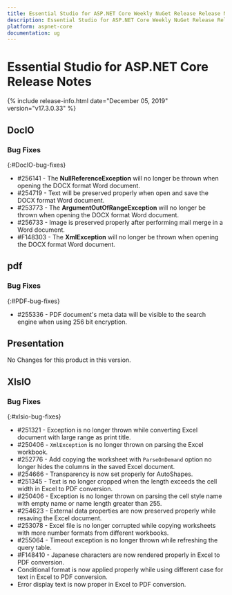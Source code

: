 ```yaml
---
title: Essential Studio for ASP.NET Core Weekly NuGet Release Release Notes  
description: Essential Studio for ASP.NET Core Weekly NuGet Release Release Notes  
platform: aspnet-core
documentation: ug
---
```


# Essential Studio for ASP.NET Core  Release Notes  

{% include release-info.html date="December 05, 2019"  version="v17.3.0.33" %} 






## DocIO

### Bug Fixes
{:#DocIO-bug-fixes}

* \#256141 - The **NullReferenceException** will no longer be thrown when opening the DOCX format Word document.
* \#254719 - Text will be preserved properly when open and save the DOCX format Word document.
* \#253773 - The **ArgumentOutOfRangeException** will no longer be thrown when opening the DOCX format Word document.
* \#256733 - Image is preserved properly after performing mail merge in a Word document.
* \#F148303 - The **XmlException** will no longer be thrown when opening the DOCX format Word document.
## pdf

### Bug Fixes
{:#PDF-bug-fixes}

* \#255336 - PDF document's meta data will be visible to the search engine when using 256 bit encryption. 

## Presentation

No Changes for this product in this version.

[//]: # "Delete the contents of this file while new content is added."

## XlsIO

### Bug Fixes
{:#xlsio-bug-fixes}

* \#251321 - Exception is no longer thrown while converting Excel document with large range as print title.
* \#250406 - `XmlException` is no longer thrown on parsing the Excel workbook.
* \#252776 - Add copying the worksheet with `ParseOnDemand` option no longer hides the columns in the saved Excel document.
* \#254666 - Transparency is now set properly for AutoShapes.
* \#251345 - Text is no longer cropped when the length exceeds the cell width in Excel to PDF conversion.
* \#250406 - Exception is no longer thrown on parsing the cell style name with empty name or name length greater than 255.
* \#254623 - External data properties are now preserved properly while resaving the Excel document.
* \#253078 - Excel file is no longer corrupted while copying worksheets with more number formats from different workbooks.
* \#255064 - Timeout exception is no longer thrown while refreshing the query table.
* \#F148410 - Japanese characters are now rendered properly in Excel to PDF conversion.
* Conditional format is now applied properly while using different case for text in Excel to PDF conversion.
* Error display text is now proper in Excel to PDF conversion.
